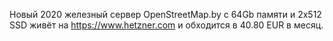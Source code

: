 Новый 2020 железный сервер OpenStreetMap.by с 64Gb памяти и 2x512 SSD живёт
на https://www.hetzner.com и обходится в 40.80 EUR в месяц.

